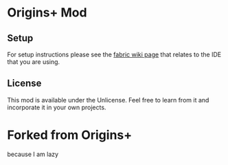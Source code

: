 # Origins+ Mod

## Setup

For setup instructions please see the [fabric wiki page](https://fabricmc.net/wiki/tutorial:setup) that relates to the IDE that you are using.

## License

This mod is available under the Unlicense. Feel free to learn from it and incorporate it in your own projects.

# Forked from Origins+
because I am lazy
